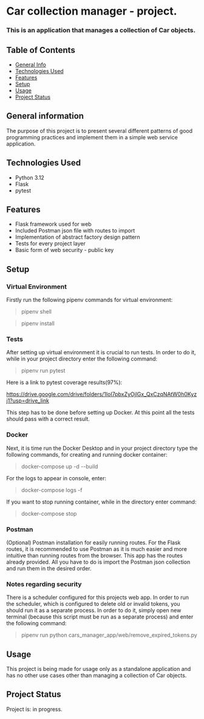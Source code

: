 # Car collection manager - project.
### This is an application that manages a collection of Car objects.


## Table of Contents
* [General Info](#general-information)
* [Technologies Used](#technologies-used)
* [Features](#features)
* [Setup](#setup)
* [Usage](#usage)
* [Project Status](#project-status)


## General information
The purpose of this project is to present several
different patterns of good programming practices and
implement them in a simple web service application.

## Technologies Used
- Python 3.12
- Flask
- pytest

## Features
- Flask framework used for web
- Included Postman json file with routes to import
- Implementation of abstract factory design pattern
- Tests for every project layer
- Basic form of web security - public key

## Setup
### Virtual Environment

Firstly run the following pipenv commands for virtual environment:

> pipenv shell

> pipenv install

### Tests
After setting up virtual environment it is crucial to run tests.
In order to do it, while in your project directory enter
the following command:
> pipenv run pytest

Here is a link to pytest coverage results(97%):

https://drive.google.com/drive/folders/1IoI7pbxZyOjlGx_QxCzqNAtW0h0Kyzj1?usp=drive_link

This step has to be done before setting up Docker. At this point 
all the tests should pass with a correct result.

### Docker
Next, it is time run the Docker Desktop and in your project directory 
type the following commands, for creating and running docker container:

> docker-compose up -d --build

For the logs to appear in console, enter:

> docker-compose logs -f

If you want to stop running container, while in the directory
enter command:

> docker-compose stop

### Postman
(Optional) Postman installation for easily running routes.
For the Flask routes, it is recommended to use Postman as it is much
easier and more intuitive than running routes from the browser.
This app has the routes already provided. All you have to do is import
the Postman json collection and run them in the desired order.

### Notes regarding security
There is a scheduler configured for this projects web app.
In order to run the scheduler, which is configured to delete
old or invalid tokens, you should run it as a separate process.
In order to do it, simply open new terminal (because this script 
must be run as a separate process) and enter the following command:

> pipenv run python cars_manager_app/web/remove_expired_tokens.py


## Usage
This project is being made for usage only as a standalone application 
and has no other use cases other than managing a collection of
Car objects.


## Project Status
Project is: in progress.

